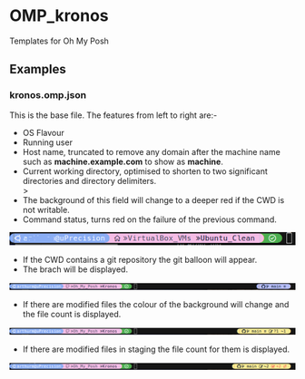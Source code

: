 # OMP_kronos
Templates for Oh My Posh

## Examples
### kronos.omp.json
This is the base file. The features from left to right are:-
<ul>
  <li>OS Flavour</li>
  <li>Running user</li>
  <li>Host name, truncated to remove any domain after the machine name such as <b>machine.example.com</b> to show as <b>machine</b>.</li>
  <li>Current working directory, optimised to shorten to two significant directories and directory delimiters.</li>
>  <li>The background of this field will change to a deeper red if the CWD is not writable.</li>
  <li>Command status, turns red on the failure of the previous command.</li>
</ul>

<img src="https://github.com/ArthurMitchell42/OMP_kronos/blob/main/images/basic.png" alt="Basic layout"> </a>

<ul>
  <li>If the CWD contains a git repository the git balloon will appear.</li>
  <li>The brach will be displayed.</li>
</ul>

<img src="https://github.com/ArthurMitchell42/OMP_kronos/blob/main/images/basic_git.png" alt="Basic layout"> </a>

<ul>
  <li>If there are modified files the colour of the background will change and the file count is displayed.</li>
</ul>

<img src="https://github.com/ArthurMitchell42/OMP_kronos/blob/main/images/basic_git_mod.png" alt="Basic layout"> </a>

<ul>
  <li>If there are modified files in staging the file count for them is displayed.</li>
</ul>

<img src="https://github.com/ArthurMitchell42/OMP_kronos/blob/main/images/basic_git_staged.png" alt="Basic layout"> </a>
